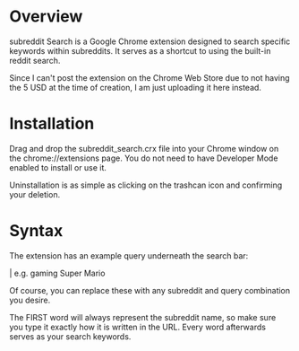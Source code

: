# Overview
subreddit Search is a Google Chrome extension designed to search specific keywords within subreddits. It serves as a shortcut to using the built-in reddit search.

Since I can't post the extension on the Chrome Web Store due to not having the 5 USD at the time of creation, I am just uploading it here instead.
# Installation
Drag and drop the subreddit_search.crx file into your Chrome window on the chrome://extensions page. You do not need to have Developer Mode enabled to install or use it.

Uninstallation is as simple as clicking on the trashcan icon and confirming your deletion.

# Syntax
The extension has an example query underneath the search bar:

| e.g. gaming Super Mario

Of course, you can replace these with any subreddit and query combination you desire.

The FIRST word will always represent the subreddit name, so make sure you type it exactly how it is written in the URL. Every word afterwards serves as your search keywords.
